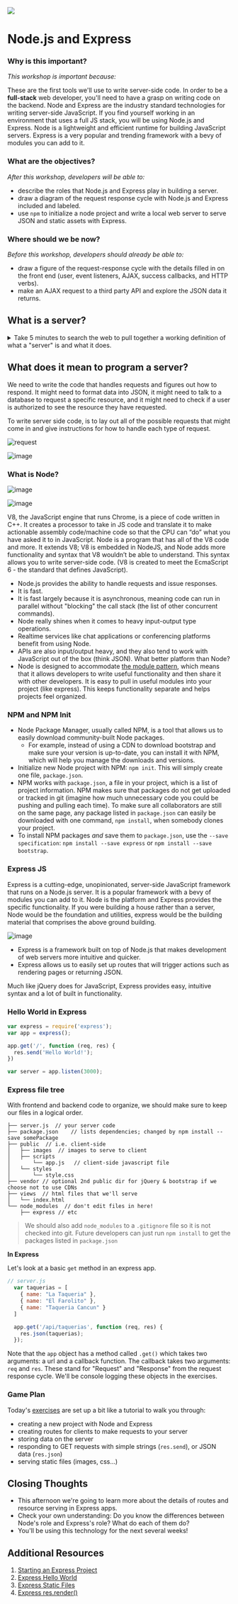 <!--
Creator: Cory Fauver
Market: SF
-->

![](https://ga-dash.s3.amazonaws.com/production/assets/logo-9f88ae6c9c3871690e33280fcf557f33.png)

# Node.js and Express

### Why is this important?
<!-- framing the "why" in big-picture/real world examples -->
*This workshop is important because:*

These are the first tools we'll use to write server-side code. In order to be a **full-stack** web developer, you'll need to have a grasp on writing code on the backend. Node and Express are the industry standard technologies for writing server-side JavaScript. If you find yourself working in an environment that uses a full JS stack, you will be using Node.js and Express. Node is a lightweight and efficient runtime for building JavaScript servers. Express is a very popular and trending framework with a bevy of modules you can add to it.

### What are the objectives?
<!-- specific/measurable goal for students to achieve -->
*After this workshop, developers will be able to:*

- describe the roles that Node.js and Express play in building a server.
- draw a diagram of the request response cycle with Node.js and Express included and labeled.
- use `npm` to initialize a node project and write a local web server to serve JSON and static assets with Express.


### Where should we be now?
<!-- call out the skills that are prerequisites -->
*Before this workshop, developers should already be able to:*

- draw a figure of the request-response cycle with the details filled in on the front end (user, event listeners, AJAX, success callbacks, and HTTP verbs).
- make an AJAX request to a third party API and explore the JSON data it returns.

## What is a server?

<details>
  <summary>Take 5 minutes to search the web to pull together a working definition of what a "server" is and what it does.</summary>
  <h5>Meta question: how did you go about searching? </h5>
</details>

## What does it mean to program a server?

We need to write the code that handles requests and figures out how to respond. It might need to format data into JSON, it might need to talk to a database to request a specific resource, and it might need to check if a user is authorized to see the resource they have requested.

To write server side code, is to lay out all of the possible requests that might come in and give instructions for how to handle each type of request.

![request](https://i.imgur.com/YXgj8.png)


![image](https://cloud.githubusercontent.com/assets/6520345/18041555/0345ba10-6d6f-11e6-9a6f-c008aac1935a.png)

### What is Node?

![image](https://cloud.githubusercontent.com/assets/6520345/18023104/d38c2168-6ba9-11e6-997c-24b3a2652991.png)

![image](https://cloud.githubusercontent.com/assets/6520345/18023096/c368ce26-6ba9-11e6-805a-4562a8853721.png)

V8, the JavaScript engine that runs Chrome, is a piece of code written in C++. It creates a processor to take in JS code and translate it to make actionable assembly code/machine code so that the CPU can “do” what you have asked it to in JavaScript. Node is a program that has all of the V8 code and more. It extends V8; V8 is embedded in NodeJS, and Node adds more functionality and syntax that V8 wouldn’t be able to understand. This syntax allows you to write server-side code. (V8 is created to meet the EcmaScript 6 - the standard that defines JavaScript).

- Node.js provides the ability to handle requests and issue responses.
- It is fast.
- It is fast largely because it is asynchronous, meaning code can run in parallel without "blocking" the call stack (the list of other concurrent commands).
- Node really shines when it comes to heavy input-output type operations.
- Realtime services like chat applications or conferencing platforms benefit from using Node.
- APIs are also input/output heavy, and they also tend to work with JavaScript out of the box (think JSON). What better platform than Node?
- Node is designed to accommodate [the module pattern](https://addyosmani.com/resources/essentialjsdesignpatterns/book/#modulepatternjavascript), which means that it allows developers to write useful functionality and then share it with other developers. It is easy to pull in useful modules into your project (like express). This keeps functionality separate and helps projects feel organized.

### NPM and NPM Init
- Node Package Manager, usually called NPM, is a tool that allows us to easily download community-built Node packages.
  * For example, instead of using a CDN to download bootstrap and make sure your version is up-to-date, you can install it with NPM, which will help you manage the downloads and versions.
- Initialize new Node project with NPM: `npm init`. This will simply create one file, `package.json`.
- NPM works with `package.json`, a file in your project, which is a list of project information. NPM makes sure that packages do not get uploaded or tracked in git (imagine how much unnecessary code you could be pushing and pulling each time). To make sure all collaborators are still on the same page, any package listed in `package.json` can easily be downloaded with one command, `npm install`, when somebody clones your project.
- To install NPM packages *and* save them to `package.json`, use the `--save specification`: `npm install --save express` or `npm install --save bootstrap`.



### Express JS
Express is a cutting-edge, unopinionated, server-side JavaScript framework that runs on a Node.js server. It is a popular framework with a bevy of modules you can add to it. Node is the platform and Express provides the specific functionality. If you were building a house rather than a server, Node would be the foundation and utilities, express would be the building material that comprises the above ground building.

![image](https://cloud.githubusercontent.com/assets/6520345/18060592/f5954682-6dd3-11e6-99ba-5dc0b42a4ff8.png)




- Express is a framework built on top of Node.js that makes development of web servers more intuitive and quicker.
- Express allows us to easily set up routes that will trigger actions such as rendering pages or returning JSON.

Much like jQuery does for JavaScript, Express provides easy, intuitive syntax and a lot of built in functionality.

### Hello World in Express

```javascript
var express = require('express');
var app = express();

app.get('/', function (req, res) {
  res.send('Hello World!');
})

var server = app.listen(3000);
```




### Express file tree

With frontend and backend code to organize, we should make sure to keep our files in a logical order.

```
├── server.js  // your server code
├── package.json    // lists dependencies; changed by npm install --save somePackage
├── public  // i.e. client-side
│   ├── images  // images to serve to client
│   ├── scripts
│       └── app.js   // client-side javascript file
│   └── styles
│       └── style.css
├── vendor // optional 2nd public dir for jQuery & bootstrap if we choose not to use CDNs
├── views  // html files that we'll serve
│   └── index.html
└── node_modules  // don't edit files in here!
    ├── express // etc
```

> We should also add `node_modules` to a `.gitignore` file so it is not checked into git.  Future developers can just run `npm install` to get the packages listed in `package.json`

**In Express**

Let's look at a basic `get` method in an express app.

```js
// server.js
  var taquerias = [
    { name: "La Taqueria" },
    { name: "El Farolito" },
    { name: "Taqueria Cancun" }
  ]
```

```js
  app.get('/api/taquerias', function (req, res) {
    res.json(taquerias);
  });
```

Note that the `app` object has a method called `.get()` which takes two arguments: a url and a callback function. The callback takes two arguments: `req` and `res`. These stand for "Request" and "Response" from the request response cycle. We'll be console logging these objects in the exercises.

### Game Plan

Today's [exercises](https://github.com/SF-WDI-LABS/express-intro) are set up a bit like a tutorial to walk you through:

  * creating a new project with Node and Express
  * creating routes for clients to make requests to your server
  * storing data on the server
  * responding to GET requests with simple strings (`res.send`), or JSON data (`res.json`)
  * serving static files (images, css...)



## Closing Thoughts
- This afternoon we're going to learn more about the details of routes and resource serving in Express apps.
- Check your own understanding: Do you know the differences between Node's role and Express's role? What do each of them do?
- You'll be using this technology for the next several weeks!

## Additional Resources
1. <a href="http://expressjs.com/starter/installing.html" target="_blank">Starting an Express Project</a>
2. <a href="http://expressjs.com/starter/hello-world.html" target="_blank">Express Hello World</a>
3. <a href="http://expressjs.com/starter/static-files.html" target="_blank">Express Static Files</a>
4. <a href="http://expressjs.com/4x/api.html#res.render" target="_blank">Express res.render()</a>
